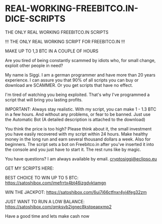 # REAL-WORKING-FREEBITCO.IN-DICE-SCRIPTS
THE ONLY REAL WORKING FREEBITCO.IN SCRIPTS


!!! THE ONLY REAL WORKING SCRIPT FOR FREEBITCO.IN !!!

MAKE UP TO 1,3 BTC IN A COUPLE OF HOURS

Are you tired of being constantly scammed by idiots who, for small change, exploit other people in need?

My name is Siggi. I am a german programmer and have more than 20 years experience. I can assure you that 90% of all scripts you can buy or download are SCAMMER. Or you get scripts that have no effect.

I'm tired of watching you being exploited. That's why I've programmed a script that will bring you lasting profits.

IMPORTANT: Always stay realistic. With my script, you can make 1 - 1.3 BTC in a few hours. And without any problems, or fear to be banned. Just use the Automatic Bot (A detailed description is attached to the download)

You think the price is too high? Please think about it, the small investment you have easily recovered with my script within 24 hours. Make healthy money in the long run and earn several thousand dollars a week. Also for beginners. The script sets a bot on Freebitco.in after you've inserted it into the console and you just have to start it. The rest runs like by magic.

You have questions? I am always available by email. cryptosiggi@eclipso.eu


GET MY SCRIPTS HERE: 


BEST CHOICE TO WIN UP TO 5 BTC: https://satoshibox.com/imefrrtx4bt46izgdvktamgn 

WIN THE JACKPOT: https://satoshibox.com/6ui7i66ctfnxr4yi4feg32zm 

JUST WANT TO RUN A LOW BALANCE: https://satoshibox.com/qmksvb2ignec8kstpeapxmp2


Have a good time and lets make cash now
